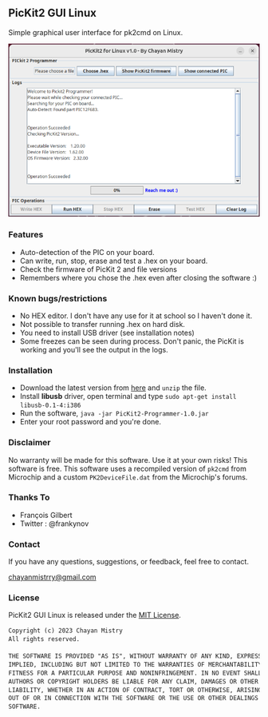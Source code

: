 ## PicKit2 GUI Linux
Simple graphical user interface for pk2cmd on Linux.

![](/doc/pk2cmd-gui.png)

### Features
- Auto-detection of the PIC on your board.
- Can write, run, stop, erase and test a .hex on your board.
- Check the firmware of PicKit 2 and file versions
- Remembers where you chose the .hex even after closing the software :)

### Known bugs/restrictions
- No HEX editor. I don't have any use for it at school so I haven't done it.
- Not possible to transfer running .hex on hard disk.
- You need to install USB driver (see installation notes)
- Some freezes can be seen during process. Don't panic, the PicKit is working and you'll see the output in the logs.

### Installation
- Download the latest version from [here](https://github.com/chayanforyou/PicKit2-GUI-Linux/releases/latest) and `unzip` the file.
- Install **libusb** driver, open terminal and type `sudo apt-get install libusb-0.1-4:i386`
- Run the software, `java -jar PicKit2-Programmer-1.0.jar`
- Enter your root password and you're done.

### Disclaimer
No warranty will be made for this software. Use it at your own risks!
This software is free.
This software uses a recompiled version of `pk2cmd` from Microchip and a custom `PK2DeviceFile.dat` from the Microchip's forums.

### Thanks To
- François Gilbert
- Twitter : @frankynov

### Contact
If you have any questions, suggestions, or feedback, feel free to contact.

chayanmistrry@gmail.com

### License
PicKit2 GUI Linux is released under the [MIT License](LICENSE).

```dtd
Copyright (c) 2023 Chayan Mistry
All rights reserved.

THE SOFTWARE IS PROVIDED "AS IS", WITHOUT WARRANTY OF ANY KIND, EXPRESS OR
IMPLIED, INCLUDING BUT NOT LIMITED TO THE WARRANTIES OF MERCHANTABILITY,
FITNESS FOR A PARTICULAR PURPOSE AND NONINFRINGEMENT. IN NO EVENT SHALL THE
AUTHORS OR COPYRIGHT HOLDERS BE LIABLE FOR ANY CLAIM, DAMAGES OR OTHER
LIABILITY, WHETHER IN AN ACTION OF CONTRACT, TORT OR OTHERWISE, ARISING FROM,
OUT OF OR IN CONNECTION WITH THE SOFTWARE OR THE USE OR OTHER DEALINGS IN THE
SOFTWARE.
```
